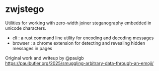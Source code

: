 # zwjstego
Utilities for working with zero-width joiner steganography embedded in unicode characters.

- cli : a rust command line utility for encoding and decoding messages
- browser : a chrome extension for detecting and revealing hidden messages in pages

Original work and writeup by @paulgb https://paulbutler.org/2025/smuggling-arbitrary-data-through-an-emoji/
